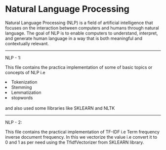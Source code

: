 # Natural Language Processing

Natural Language Processing (NLP) is a field of artificial intelligence that focuses on the interaction between computers and humans through natural language. The goal of NLP is to enable computers to understand, interpret, and generate human language in a way that is both meaningful and contextually relevant. 
<hr>
NLP - 1:

This file contains the practica implementation of some of basic topics or concepts of NLP i.e 

<li>Tokenization</li>
<li>Stemming</li>
<li>Lemmatization</li>
<li>stopwords</li>
<br>
and also used some llibraries like SKLEARN and NLTK
<br>
<hr>

NLP - 2:

This file contains the practical implementation of TF-IDF i.e Term frequency inverse document frequency.
In this we vectorize the value i.e convert it to 0 and 1 as per need using the TfidfVectorizer from SKLEARN library.
